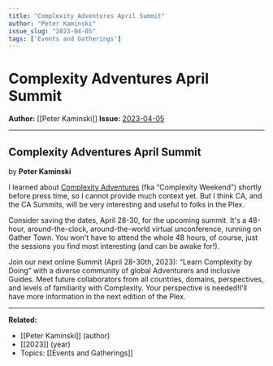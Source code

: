 ```yaml
---
title: "Complexity Adventures April Summit"
author: "Peter Kaminski"
issue_slug: "2023-04-05"
tags: ['Events and Gatherings']
---
```


# Complexity Adventures April Summit

**Author:** [[Peter Kaminski]]
**Issue:** [2023-04-05](https://plex.collectivesensecommons.org/2023-04-05/)

---

## Complexity Adventures April Summit
by **Peter Kaminski**

I learned about [Complexity Adventures](https://www.complexityadventures.com/) (fka “Complexity Weekend”) shortly before press time, so I cannot provide much context yet. But I think CA, and the CA Summits, will be very interesting and useful to folks in the Plex.

Consider saving the dates, April 28-30, for the upcoming summit. It's a 48-hour, around-the-clock, around-the-world virtual unconference, running on Gather Town. You won't have to attend the whole 48 hours, of course, just the sessions you find most interesting (and can be awake for!).

Join our next online Summit (April 28-30th, 2023): “Learn Complexity by Doing” with a diverse community of global Adventurers and inclusive Guides. Meet future collaborators from all countries, domains, perspectives, and levels of familiarity with Complexity. Your perspective is needed!I'll have more information in the next edition of the Plex.

---

**Related:**
- [[Peter Kaminski]] (author)
- [[2023]] (year)
- Topics: [[Events and Gatherings]]

